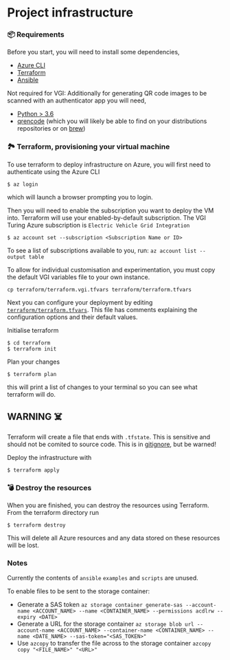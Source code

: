 # Project infrastructure

### 📦 Requirements

Before you start, you will need to install some dependencies,

- [Azure CLI](https://docs.microsoft.com/en-us/cli/azure/install-azure-cli)
- [Terraform](https://learn.hashicorp.com/tutorials/terraform/install-cli)
- [Ansible](https://docs.ansible.com/ansible/latest/installation_guide/intro_installation.html)

Not required for VGI: Additionally for generating QR code images to be scanned with an authenticator
app you will need,

- [Python > 3.6](https://wiki.python.org/moin/BeginnersGuide/Download)
- [qrencode](https://fukuchi.org/works/qrencode/) (which you will likely be able
  to find on your distributions repositories or on
  [brew](https://formulae.brew.sh/formula/qrencode))

### 🏞️ Terraform, provisioning your virtual machine

To use terraform to deploy infrastructure on Azure, you will first need to
authenticate using the Azure CLI

```
$ az login
```

which will launch a browser prompting you to login.

Then you will need to enable the subscription you want to deploy the VM into.
Terraform will use your enabled-by-default subscription. The VGI Turing Azure subscription is `Electric Vehicle Grid Integration`

```
$ az account set --subscription <Subscription Name or ID>
```

To see a list of subscriptions available to you, run: `az account list --output table`

To allow for individual customisation and experimentation, you must copy the
default VGI variables file to your own instance.

```
cp terraform/terraform.vgi.tfvars terraform/terraform.tfvars
```

Next you can configure your deployment by editing
[`terraform/terraform.tfvars`](terraform/terraform.tfvars). This file has
comments explaining the configuration options and their default values.

Initialise terraform

```
$ cd terraform
$ terraform init
```

Plan your changes

```
$ terraform plan
```

this will print a list of changes to your terminal so you can see what terraform
will do.

## WARNING :skull_and_crossbones:

Terraform will create a file that ends with `.tfstate`. This is sensitive and should not be comited to source code. This is in [gitignore](../../.gitignore), but be warned!



Deploy the infrastructure with

```
$ terraform apply
```

### 💣 Destroy the resources

When you are finished, you can destroy the resources using Terraform. From the
terraform directory run

```
$ terraform destroy
```

This will delete all Azure resources and any data stored on these resources will
be lost.

### Notes

Currently the contents of `ansible` `examples` and `scripts` are unused.

To enable files to be sent to the storage container:
- Generate a SAS token
    ```az storage container generate-sas --account-name <ACCOUNT_NAME> --name <CONTAINER_NAME> --permissions acdlrw --expiry <DATE>```
- Generate a URL for the storage container
    ```az storage blob url --account-name <ACCOUNT_NAME> --container-name <CONTAINER_NAME> --name <DATE_NAME> --sas-token="<SAS_TOKEN>"```
- Use `azcopy` to transfer the file across to the storage container
    ```azcopy copy "<FILE_NAME>" "<URL>"```
